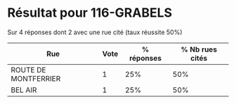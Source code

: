 # Résultat pour 116-GRABELS

Sur 4 réponses dont 2 avec une rue cité (taux réussite 50%)

| Rue | Vote | % réponses | % Nb rues cités|
|-----|------|------------|----------------|
| ROUTE DE MONTFERRIER | 1 | 25% | 50%|
| BEL AIR | 1 | 25% | 50%|

